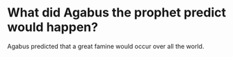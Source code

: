 # What did Agabus the prophet predict would happen?

Agabus predicted that a great famine would occur over all the world.
